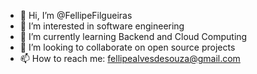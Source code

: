 - 👋 Hi, I’m @FellipeFilgueiras
- 👀 I’m interested in software engineering
- 🌱 I’m currently learning Backend and Cloud Computing
- 💞️ I’m looking to collaborate on open source projects
- 📫 How to reach me: fellipealvesdesouza@gmail.com

<!---
FellipeFilgueiras/FellipeFilgueiras is a ✨ special ✨ repository because its `README.md` (this file) appears on your GitHub profile.
You can click the Preview link to take a look at your changes.
--->
